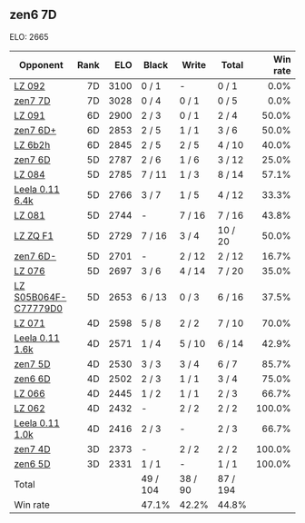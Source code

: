 ## zen6 7D ##

ELO: 2665

Opponent | Rank | ELO | Black | Write | Total | Win rate
---------|-----:|----:|-------|-------|-------|-------:
[LZ 092](LZ%20092.md) | 7D | 3100 | 0 / 1 | - | 0 / 1 | 0.0%
[zen7 7D](zen7%207D.md) | 7D | 3028 | 0 / 4 | 0 / 1 | 0 / 5 | 0.0%
[LZ 091](LZ%20091.md) | 6D | 2900 | 2 / 3 | 0 / 1 | 2 / 4 | 50.0%
[zen7 6D+](zen7%206D+.md) | 6D | 2853 | 2 / 5 | 1 / 1 | 3 / 6 | 50.0%
[LZ 6b2h](LZ%206b2h.md) | 6D | 2845 | 2 / 5 | 2 / 5 | 4 / 10 | 40.0%
[zen7 6D](zen7%206D.md) | 5D | 2787 | 2 / 6 | 1 / 6 | 3 / 12 | 25.0%
[LZ 084](LZ%20084.md) | 5D | 2785 | 7 / 11 | 1 / 3 | 8 / 14 | 57.1%
[Leela 0.11 6.4k](Leela%200.11%206.4k.md) | 5D | 2766 | 3 / 7 | 1 / 5 | 4 / 12 | 33.3%
[LZ 081](LZ%20081.md) | 5D | 2744 | - | 7 / 16 | 7 / 16 | 43.8%
[LZ ZQ F1](LZ%20ZQ%20F1.md) | 5D | 2729 | 7 / 16 | 3 / 4 | 10 / 20 | 50.0%
[zen7 6D-](zen7%206D-.md) | 5D | 2701 | - | 2 / 12 | 2 / 12 | 16.7%
[LZ 076](LZ%20076.md) | 5D | 2697 | 3 / 6 | 4 / 14 | 7 / 20 | 35.0%
[LZ S05B064F-C77779D0](LZ%20S05B064F-C77779D0.md) | 5D | 2653 | 6 / 13 | 0 / 3 | 6 / 16 | 37.5%
[LZ 071](LZ%20071.md) | 4D | 2598 | 5 / 8 | 2 / 2 | 7 / 10 | 70.0%
[Leela 0.11 1.6k](Leela%200.11%201.6k.md) | 4D | 2571 | 1 / 4 | 5 / 10 | 6 / 14 | 42.9%
[zen7 5D](zen7%205D.md) | 4D | 2530 | 3 / 3 | 3 / 4 | 6 / 7 | 85.7%
[zen6 6D](zen6%206D.md) | 4D | 2502 | 2 / 3 | 1 / 1 | 3 / 4 | 75.0%
[LZ 066](LZ%20066.md) | 4D | 2445 | 1 / 2 | 1 / 1 | 2 / 3 | 66.7%
[LZ 062](LZ%20062.md) | 4D | 2432 | - | 2 / 2 | 2 / 2 | 100.0%
[Leela 0.11 1.0k](Leela%200.11%201.0k.md) | 4D | 2416 | 2 / 3 | - | 2 / 3 | 66.7%
[zen7 4D](zen7%204D.md) | 3D | 2373 | - | 2 / 2 | 2 / 2 | 100.0%
[zen6 5D](zen6%205D.md) | 3D | 2331 | 1 / 1 | - | 1 / 1 | 100.0%
Total | | | 49 / 104 | 38 / 90 | 87 / 194 | 
Win rate| | | 47.1% | 42.2% | 44.8% | 
